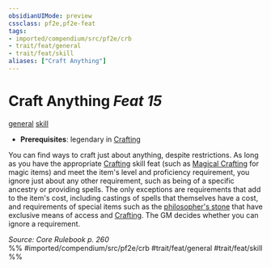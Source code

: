 ```yaml
---
obsidianUIMode: preview
cssclass: pf2e,pf2e-feat
tags:
- imported/compendium/src/pf2e/crb
- trait/feat/general
- trait/feat/skill
aliases: ["Craft Anything"]
---
```

# Craft Anything  *Feat 15*  
[general](general.md)  [skill](skill.md)  

- **Prerequisites**: legendary in [Crafting](../skills.md#Crafting)

You can find ways to craft just about anything, despite restrictions. As long as you have the appropriate [Crafting](../skills.md#Crafting) skill feat (such as [Magical Crafting](magical-crafting.md) for magic items) and meet the item's level and proficiency requirement, you ignore just about any other requirement, such as being of a specific ancestry or providing spells. The only exceptions are requirements that add to the item's cost, including castings of spells that themselves have a cost, and requirements of special items such as the [philosopher's stone](../equipment/items/philosophers-stone.md) that have exclusive means of access and [Crafting](../skills.md#Crafting). The GM decides whether you can ignore a requirement.

*Source: Core Rulebook p. 260*  
%% #imported/compendium/src/pf2e/crb #trait/feat/general #trait/feat/skill %%